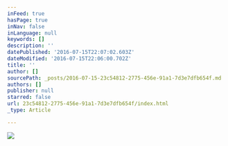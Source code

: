 ```yaml
---
inFeed: true
hasPage: true
inNav: false
inLanguage: null
keywords: []
description: ''
datePublished: '2016-07-15T22:07:02.603Z'
dateModified: '2016-07-15T22:06:00.702Z'
title: ''
author: []
sourcePath: _posts/2016-07-15-23c54812-2775-456e-91a1-7d3e7dfb654f.md
authors: []
publisher: null
starred: false
url: 23c54812-2775-456e-91a1-7d3e7dfb654f/index.html
_type: Article

---
```

![](https://the-grid-user-content.s3-us-west-2.amazonaws.com/04327939-089a-4b0b-9ff1-94d6938e6899.jpg)